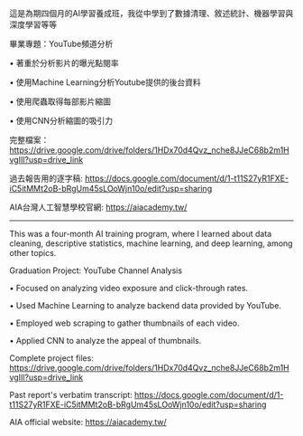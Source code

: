 這是為期四個月的AI學習養成班，我從中學到了數據清理、敘述統計、機器學習與深度學習等等

畢業專題：YouTube頻道分析

• 著重於分析影片的曝光點閱率

• 使用Machine Learning分析Youtube提供的後台資料

• 使用爬蟲取得每部影片縮圖

• 使用CNN分析縮圖的吸引力

完整檔案：
https://drive.google.com/drive/folders/1HDx70d4Qvz_nche8JJeC68b2m1HvgIIl?usp=drive_link

過去報告用的逐字稿:
https://docs.google.com/document/d/1-t11S27yR1FXE-iC5itMMt2oB-bRgUm45sLOoWjn10o/edit?usp=sharing

AIA台灣人工智慧學校官網:
https://aiacademy.tw/

--------------------

This was a four-month AI training program, where I learned about data cleaning, descriptive statistics, machine learning, and deep learning, among other topics.

Graduation Project: YouTube Channel Analysis

• Focused on analyzing video exposure and click-through rates.

• Used Machine Learning to analyze backend data provided by YouTube.

• Employed web scraping to gather thumbnails of each video.

• Applied CNN to analyze the appeal of thumbnails.

Complete project files:
https://drive.google.com/drive/folders/1HDx70d4Qvz_nche8JJeC68b2m1HvgIIl?usp=drive_link

Past report's verbatim transcript:
https://docs.google.com/document/d/1-t11S27yR1FXE-iC5itMMt2oB-bRgUm45sLOoWjn10o/edit?usp=sharing

AIA official website:
https://aiacademy.tw/
